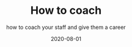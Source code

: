 ---
layout: layout.njk
tags: posts
category: Management
title: How to coach
subtitle: how to coach your staff and give them a career
date: 2020-08-01
postDate: Aug-2020
---